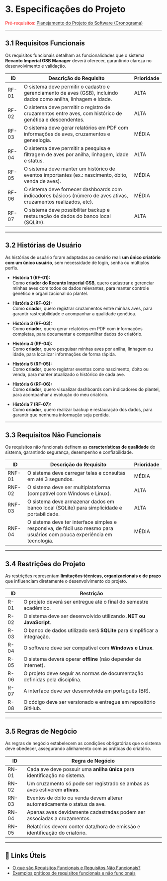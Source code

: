 # 3. Especificações do Projeto

<span style="color:red">Pré-requisitos: <a href="2-Planejamento-Projeto.md"> Planejamento do Projeto do Software (Cronograma) </a></span>

---

## 3.1 Requisitos Funcionais

Os requisitos funcionais detalham as funcionalidades que o sistema **Recanto Imperial GSB Manager** deverá oferecer, garantindo clareza no desenvolvimento e validação.

|ID     | Descrição do Requisito                                                                                          | Prioridade |
|-------|----------------------------------------------------------------------------------------------------------------|------------|
|RF-01  | O sistema deve permitir o cadastro e gerenciamento de aves (GSB), incluindo dados como anilha, linhagem e idade.| ALTA       |
|RF-02  | O sistema deve permitir o registro de cruzamentos entre aves, com histórico de genética e descendentes.         | ALTA       |
|RF-03  | O sistema deve gerar relatórios em PDF com informações de aves, cruzamentos e genealogia.                       | MÉDIA      |
|RF-04  | O sistema deve permitir a pesquisa e filtragem de aves por anilha, linhagem, idade e status.                    | ALTA       |
|RF-05  | O sistema deve manter um histórico de eventos importantes (ex.: nascimento, óbito, venda de aves).              | MÉDIA      |
|RF-06  | O sistema deve fornecer dashboards com indicadores básicos (número de aves ativas, cruzamentos realizados, etc).| MÉDIA      |
|RF-07  | O sistema deve possibilitar backup e restauração de dados do banco local (SQLite).                              | ALTA       |

---

## 3.2 Histórias de Usuário

As histórias de usuário foram adaptadas ao cenário real: **um único criatório com um único usuário**, sem necessidade de login, senha ou múltiplos perfis.

- **História 1 (RF-01):**  
  Como **criador do Recanto Imperial GSB**, quero cadastrar e gerenciar minhas aves com todos os dados relevantes, para manter controle genético e organizacional do plantel.

- **História 2 (RF-02):**  
  Como **criador**, quero registrar cruzamentos entre minhas aves, para garantir rastreabilidade e acompanhar a qualidade genética.

- **História 3 (RF-03):**  
  Como **criador**, quero gerar relatórios em PDF com informações completas, para documentar e compartilhar dados do criatório.

- **História 4 (RF-04):**  
  Como **criador**, quero pesquisar minhas aves por anilha, linhagem ou idade, para localizar informações de forma rápida.

- **História 5 (RF-05):**  
  Como **criador**, quero registrar eventos como nascimento, óbito ou venda, para manter atualizado o histórico de cada ave.

- **História 6 (RF-06):**  
  Como **criador**, quero visualizar dashboards com indicadores do plantel, para acompanhar a evolução do meu criatório.

- **História 7 (RF-07):**  
  Como **criador**, quero realizar backup e restauração dos dados, para garantir que nenhuma informação seja perdida.

---

## 3.3 Requisitos Não Funcionais

Os requisitos não funcionais definem as **características de qualidade** do sistema, garantindo segurança, desempenho e confiabilidade.

|ID     | Descrição do Requisito                                                                              | Prioridade |
|-------|-----------------------------------------------------------------------------------------------------|------------|
|RNF-01 | O sistema deve carregar telas e consultas em até 3 segundos.                                        | MÉDIA      | 
|RNF-02 | O sistema deve ser multiplataforma (compatível com Windows e Linux).                                | ALTA       |
|RNF-03 | O sistema deve armazenar dados em banco local (SQLite) para simplicidade e portabilidade.            | ALTA       |
|RNF-04 | O sistema deve ter interface simples e responsiva, de fácil uso mesmo para usuários com pouca experiência em tecnologia.| MÉDIA |

---

## 3.4 Restrições do Projeto

As restrições representam **limitações técnicas, organizacionais e de prazo** que influenciam diretamente o desenvolvimento do projeto.

| ID   | Restrição                                                                 |
|------|---------------------------------------------------------------------------|
| R-01 | O projeto deverá ser entregue até o final do semestre acadêmico.          |
| R-02 | O sistema deve ser desenvolvido utilizando **.NET ou JavaScript**.        |
| R-03 | O banco de dados utilizado será **SQLite** para simplificar a integração. |
| R-04 | O software deve ser compatível com **Windows e Linux**.                   |
| R-05 | O sistema deverá operar **offline** (não depender de internet).           |
| R-06 | O projeto deve seguir as normas de documentação definidas pela disciplina.|
| R-07 | A interface deve ser desenvolvida em português (BR).                      |
| R-08 | O código deve ser versionado e entregue em repositório GitHub.            |

---

## 3.5 Regras de Negócio

As regras de negócio estabelecem as condições obrigatórias que o sistema deve obedecer, assegurando alinhamento com as práticas do criatório.

|ID    | Regra de Negócio                                                                 |
|-------|---------------------------------------------------------------------------------|
|RN-01 | Cada ave deve possuir uma **anilha única** para identificação no sistema.        |
|RN-02 | Um cruzamento só pode ser registrado se ambas as aves estiverem **ativas**.      |
|RN-03 | Eventos de óbito ou venda devem alterar automaticamente o status da ave.         |
|RN-04 | Apenas aves devidamente cadastradas podem ser associadas a cruzamentos.          |
|RN-05 | Relatórios devem conter data/hora de emissão e identificação do criatório.       |

---

## 🔗 Links Úteis

- [O que são Requisitos Funcionais e Requisitos Não Funcionais?](https://codificar.com.br/requisitos-funcionais-nao-funcionais/)  
- [Exemplos práticos de requisitos funcionais e não funcionais](https://analisederequisitos.com.br/requisitos-funcionais-e-requisitos-nao-funcionais-o-que-sao/)  
